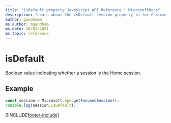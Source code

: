 ```yaml
---
title: "isDefault property JavaScript API Reference | MicrosoftDocs"
description: "Learn about the isDefault session property in for Customer Service workspace."
author: gandhamm
ms.author: mgandham
ms.date: 10/01/2021
ms.topic: reference
---
```


# isDefault

Boolean value indicating whether a session is the Home session.

## Example

```JavaScript
const session = Microsoft.Apm.getFocusedSession();
console.log(session.isDefault);
```

[!INCLUDE[footer-include](../../../../includes/footer-banner.md)]
